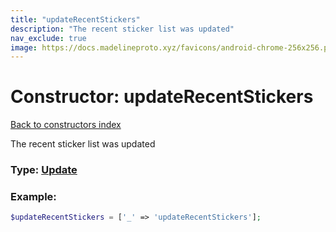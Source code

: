 ```yaml
---
title: "updateRecentStickers"
description: "The recent sticker list was updated"
nav_exclude: true
image: https://docs.madelineproto.xyz/favicons/android-chrome-256x256.png
---
```

# Constructor: updateRecentStickers  
[Back to constructors index](/API_docs/constructors/index.md)



The recent sticker list was updated




### Type: [Update](/API_docs/types/Update.md)


### Example:

```php
$updateRecentStickers = ['_' => 'updateRecentStickers'];
```  
